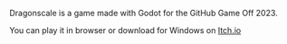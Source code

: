 Dragonscale is a game made with Godot for the GitHub Game Off 2023.

You can play it in browser or download for Windows on [Itch.io](https://marsoupial.itch.io/dragonscale)
